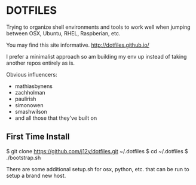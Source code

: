 
# DOTFILES

Trying to organize shell environments and tools to work well when
jumping between OSX, Ubuntu, RHEL, Raspberian, etc.

You may find this site informative.
http://dotfiles.github.io/

I prefer a minimalist approach so am building my env up instead of
taking another repos entirely as is.  

Obvious influencers:
 - mathiasbynens
 - zachholman
 - paulirish
 - simonowen
 - smashwilson
 - and all those that they've built on

## First Time Install

  $ git clone https://github.com/j12y/dotfiles.git ~/.dotfiles
  $ cd ~/.dotfiles
  $ ./bootstrap.sh

There are some additional setup.sh for osx, python, etc. that
can be run to setup a brand new host.

